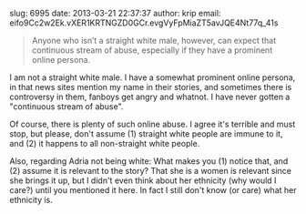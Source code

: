 slug:    6995
date:    2013-03-21 22:37:37
author:  krip
email:   eifo9Cc2w2Ek.vXER1KRTNGZD0GCr.evgVyFpMiaZT5avJQE4Nt77q_41s

> Anyone who isn’t a straight white male, however, can expect that
> continuous stream of abuse, especially if they have a prominent
> online persona.

I am not a straight white male. I have a somewhat prominent online
persona, in that news sites mention my name in their stories, and
sometimes there is controversy in them, fanboys get angry and
whatnot. I have never gotten a "continuous stream of abuse".

Of course, there is plenty of such online abuse. I agree it's terrible
and must stop, but please, don't assume (1) straight white people are
immune to it, and (2) it happens to all non-straight white people.

Also, regarding Adria not being white: What makes you (1) notice that,
and (2) assume it is relevant to the story? That she is a women is
relevant since she brings it up, but I didn't even think about her
ethnicity (why would I care?) until you mentioned it here. In fact I
still don't know (or care) what her ethnicity is.

